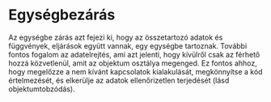 # Egységbezárás

Az egységbe zárás azt fejezi ki, hogy az összetartozó adatok és függvények, eljárások együtt vannak, egy egységbe tartoznak. További fontos fogalom az adatelrejtés, ami azt jelenti, hogy kívülről csak az férhető hozzá közvetlenül, amit az objektum osztálya megenged. Ez fontos ahhoz, hogy megelőzze a nem kívánt kapcsolatok kialakulását, megkönnyítse a kód értelmezését, és elkerülje az adatok ellenőrizetlen terjedését (lásd objektumtobzódás).
